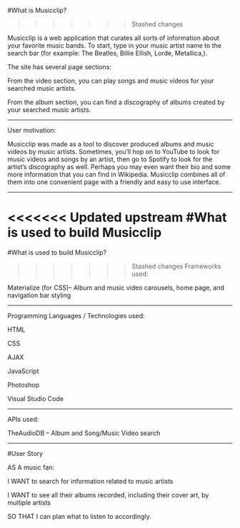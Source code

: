 #What is Musicclip?
>>>>>>> Stashed changes

Musicclip is a web application that curates all sorts of information about your favorite music bands. To start, type in your music artist name to the search bar (for example: The Beatles,  Billie Ellish, Lorde, Metallica,).

The site has several page sections: 

From the video section, you can play songs and music videos for your searched music artists. 

From the album section, you can find a discography of albums created by your searched music artists. 

---

User motivation: 

Musicclip was made as a tool to discover produced albums and music videos by music artists. Sometimes, you’ll hop on to YouTube to look for music videos and songs by an artist, then go to Spotify to look for the artist’s discography as well. Perhaps you may even want their bio and some more information that you can find in Wikipedia. Musicclip combines all of them into one convenient page with a friendly and easy to use interface. 

---

<<<<<<< Updated upstream
#What is used to build Musicclip
=======
#What is used to build Musicclip?
>>>>>>> Stashed changes
Frameworks used: 

Materialize (for CSS)– Album and music video carousels, home page, and navigation bar styling 

---

Programming Languages / Technologies used: 

HTML 

CSS 

AJAX 

JavaScript 

Photoshop 

Visual Studio Code

---

APIs used: 

TheAudioDB – Album and Song/Music Video search 

---

#User Story 

AS A music fan:

 I WANT to search for information related to music artists 
 
 I WANT to see all their albums recorded, including their cover art, by multiple artists 
 
 SO THAT I can plan what to listen to accordingly. 
